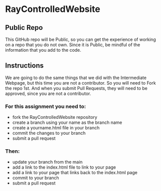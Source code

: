 # RayControlledWebsite
## Public Repo  
This GitHub repo will be Public, so you can get the experience of working on a repo that you do not own.
Since it is Public, be mindful of the information that you add to the code. 

## Instructions  
We are going to do the same things that we did with the Intermediate Webpage, but this time you are not a contributor.
So you will need to Fork the repo 1st. 
And when you submit Pull Requests, they will need to be approved, since you are not a contributor. 

### For this assignment you need to:
- fork the RayControlledWebsite repository
- create a branch using your name as the branch name
- create a yourname.html file in your branch
- commit the changes to your branch
- submit a pull request

### Then:
- update your branch from the main
- add a link to the index.html file to link to your page
- add a link to your page that links back to the index.html page
- commit to your branch
- submit a pull request